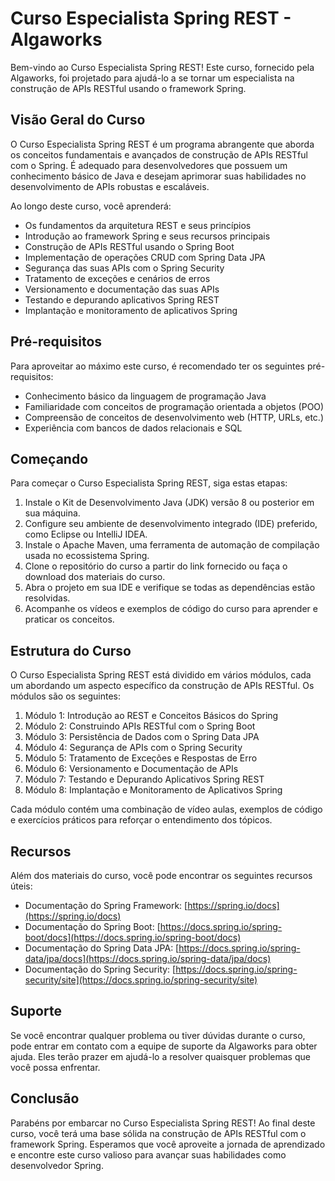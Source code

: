 # Curso Especialista Spring REST - Algaworks

Bem-vindo ao Curso Especialista Spring REST! Este curso, fornecido pela Algaworks, foi projetado para ajudá-lo a se tornar um especialista na construção de APIs RESTful usando o framework Spring.

## Visão Geral do Curso

O Curso Especialista Spring REST é um programa abrangente que aborda os conceitos fundamentais e avançados de construção de APIs RESTful com o Spring. É adequado para desenvolvedores que possuem um conhecimento básico de Java e desejam aprimorar suas habilidades no desenvolvimento de APIs robustas e escaláveis.

Ao longo deste curso, você aprenderá:

- Os fundamentos da arquitetura REST e seus princípios
- Introdução ao framework Spring e seus recursos principais
- Construção de APIs RESTful usando o Spring Boot
- Implementação de operações CRUD com Spring Data JPA
- Segurança das suas APIs com o Spring Security
- Tratamento de exceções e cenários de erros
- Versionamento e documentação das suas APIs
- Testando e depurando aplicativos Spring REST
- Implantação e monitoramento de aplicativos Spring

## Pré-requisitos

Para aproveitar ao máximo este curso, é recomendado ter os seguintes pré-requisitos:

- Conhecimento básico da linguagem de programação Java
- Familiaridade com conceitos de programação orientada a objetos (POO)
- Compreensão de conceitos de desenvolvimento web (HTTP, URLs, etc.)
- Experiência com bancos de dados relacionais e SQL

## Começando

Para começar o Curso Especialista Spring REST, siga estas etapas:

1. Instale o Kit de Desenvolvimento Java (JDK) versão 8 ou posterior em sua máquina.
2. Configure seu ambiente de desenvolvimento integrado (IDE) preferido, como Eclipse ou IntelliJ IDEA.
3. Instale o Apache Maven, uma ferramenta de automação de compilação usada no ecossistema Spring.
4. Clone o repositório do curso a partir do link fornecido ou faça o download dos materiais do curso.
5. Abra o projeto em sua IDE e verifique se todas as dependências estão resolvidas.
6. Acompanhe os vídeos e exemplos de código do curso para aprender e praticar os conceitos.

## Estrutura do Curso

O Curso Especialista Spring REST está dividido em vários módulos, cada um abordando um aspecto específico da construção de APIs RESTful. Os módulos são os seguintes:

1. Módulo 1: Introdução ao REST e Conceitos Básicos do Spring
2. Módulo 2: Construindo APIs RESTful com o Spring Boot
3. Módulo 3: Persistência de Dados com o Spring Data JPA
4. Módulo 4: Segurança de APIs com o Spring Security
5. Módulo 5: Tratamento de Exceções e Respostas de Erro
6. Módulo 6: Versionamento e Documentação de APIs
7. Módulo 7: Testando e Depurando Aplicativos Spring REST
8. Módulo 8: Implantação e Monitoramento de Aplicativos Spring

Cada módulo contém uma combinação de vídeo aulas, exemplos de código e exercícios práticos para reforçar o entendimento dos tópicos.

## Recursos

Além dos materiais do curso, você pode encontrar os seguintes recursos úteis:

- Documentação do Spring Framework: [https://spring.io/docs](https://spring.io/docs)
- Documentação do Spring Boot: [https://docs.spring.io/spring-boot/docs](https://docs.spring.io/spring-boot/docs)
- Documentação do Spring Data JPA: [https://docs.spring.io/spring-data/jpa/docs](https://docs.spring.io/spring-data/jpa/docs)
- Documentação do Spring Security: [https://docs.spring.io/spring-security/site](https://docs.spring.io/spring-security/site)

## Suporte

Se você encontrar qualquer problema ou tiver dúvidas durante o curso, pode entrar em contato com a equipe de suporte da Algaworks para obter ajuda. Eles terão prazer em ajudá-lo a resolver quaisquer problemas que você possa enfrentar.

## Conclusão

Parabéns por embarcar no Curso Especialista Spring REST! Ao final deste curso, você terá uma base sólida na construção de APIs RESTful com o framework Spring. Esperamos que você aproveite a jornada de aprendizado e encontre este curso valioso para avançar suas habilidades como desenvolvedor Spring.
